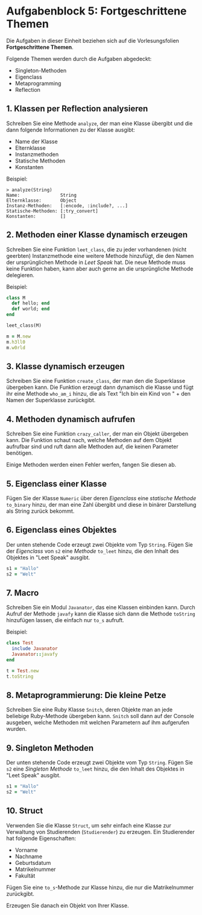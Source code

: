 # Aufgabenblock 5: Fortgeschrittene Themen

Die Aufgaben in dieser Einheit beziehen sich auf die Vorlesungsfolien __Fortgeschrittene Themen__. 

Folgende Themen werden durch die Aufgaben abgedeckt:

  * Singleton-Methoden
  * Eigenclass
  * Metaprogramming
  * Reflection


## 1. Klassen per Reflection analysieren
Schreiben Sie eine Methode `analyze`, der man eine Klasse übergibt und die dann folgende Informationen zu der Klasse ausgibt:

  * Name der Klasse
  * Elternklasse
  * Instanzmethoden
  * Statische Methoden
  * Konstanten

Beispiel:

```console
> analyze(String)
Name:               String
Elternklasse:       Object
Instanz-Methoden:   [:encode, :include?, ...]
Statische-Methoden: [:try_convert]
Konstanten:         []
```



## 2. Methoden einer Klasse dynamisch erzeugen
Schreiben Sie eine Funktion `leet_class`, die zu jeder vorhandenen (nicht geerbten) Instanzmethode eine weitere Methode hinzufügt, die den Namen der ursprünglichen Methode in _Leet Speak_ hat. Die neue Methode muss keine Funktion haben, kann aber auch gerne an die ursprüngliche Methode delegieren.

Beispiel:

```ruby
class M
  def hello; end
  def world; end
end

leet_class(M)

m = M.new
m.h3ll0
m.w0rld
```



## 3. Klasse dynamisch erzeugen
Schreiben Sie eine Funktion `create_class`, der man den die Superklasse übergeben kann. Die Funktion erzeugt dann dynamisch die Klasse und fügt ihr eine Methode `who_am_i` hinzu, die als Text "Ich bin ein Kind von " + den Namen der Superklasse zurückgibt.



## 4. Methoden dynamisch aufrufen
Schreiben Sie eine Funktion `crazy_caller`, der man ein Objekt übergeben kann. Die Funktion schaut nach, welche Methoden auf dem Objekt aufrufbar sind und ruft dann alle Methoden auf, die keinen Parameter benötigen.

Einige Methoden werden einen Fehler werfen, fangen Sie diesen ab.



## 5. Eigenclass einer Klasse
Fügen Sie der Klasse `Numeric` über deren _Eigenclass_ eine _statische Methode_ `to_binary` hinzu, der man eine Zahl übergibt und diese in binärer Darstellung als String zurück bekommt.



## 6. Eigenclass eines Objektes
Der unten stehende Code erzeugt zwei Objekte vom Typ `String`. Fügen Sie der _Eigenclass_ von `s2` eine _Methode_ `to_leet` hinzu, die den Inhalt des Objektes in "Leet Speak" ausgibt.

```ruby
s1 = "Hallo"
s2 = "Welt"
```



## 7. Macro
Schreiben Sie ein Modul `Javanator`, das eine Klassen einbinden kann. Durch Aufruf der Methode `javafy` kann die Klasse sich dann die Methode `toString` hinzufügen lassen, die einfach nur `to_s` aufruft.

Beispiel:

```ruby
class Test
  include Javanator
  Javanator::javafy
end

t = Test.new
t.toString
```



## 8. Metaprogrammierung: Die kleine Petze
Schreiben Sie eine Ruby Klasse `Snitch`, deren Objekte man an jede beliebige Ruby-Methode übergeben kann. `Snitch` soll dann auf der Console ausgeben, welche Methoden mit welchen Parametern auf ihm aufgerufen wurden.



## 9. Singleton Methoden
Der unten stehende Code erzeugt zwei Objekte vom Typ `String`. Fügen Sie `s2` eine _Singleton Methode_ `to_leet` hinzu, die den Inhalt des Objektes in "Leet Speak" ausgibt.

```ruby
s1 = "Hallo"
s2 = "Welt"
```



## 10. Struct
Verwenden Sie die Klasse `Struct`, um sehr einfach eine Klasse zur Verwaltung von Studierenden (`Studierender`) zu erzeugen. Ein Studierender hat folgende Eigenschaften:

  * Vorname
  * Nachname
  * Geburtsdatum
  * Matrikelnummer
  * Fakultät

Fügen Sie eine `to_s`-Methode zur Klasse hinzu, die nur die Matrikelnummer zurückgibt.

Erzeugen Sie danach ein Objekt von Ihrer Klasse.



